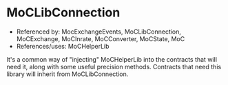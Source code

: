 # MoCLibConnection

- Referenced by: MocExchangeEvents, MoCLibConnection, MoCExchange, MoCInrate, MoCConverter, MoCState, MoC
- References/uses: MoCHelperLib

It's a common way of "injecting" MoCHelperLib into the contracts that will need it, along with some useful precision methods. Contracts that need this library will inherit from MoCLibConnection.
